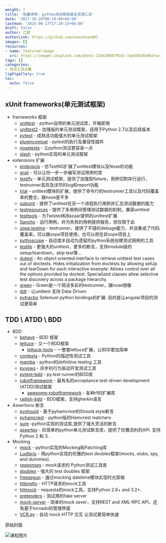 ```yaml
---
weight: 7
title: '收藏清单: python测试框架最全资源汇总'
date: '2017-10-20T08:19:06+08:00'
lastmod: '2025-06-17T17:29:15+08:00'
draft: false
author: 乙醇
authorLink: https://github.com/easonhan007
images: []
resources:
- name: featured-image
  src: https://images.unsplash.com/photo-1534398079543-7ae6d016b86a?w=300
tags: []
categories:
- 测试工具合集
lightgallery: true
toc:
  auto: false
---
```




## xUnit frameworks(单元测试框架)

- frameworks 框架
    * [unittest](https://docs.python.org/library/unittest.html) - python自带的单元测试库，开箱即用
    * [unittest2](https://pypi.python.org/pypi/unittest2) - 加强版的单元测试框架，适用于Python 2.7以及后续版本
    * [pytest](http://pytest.org/) - 成熟且功能强大的单元测试框架
    * [plugincompat](http://plugincompat.herokuapp.com/) - pytest的执行及兼容性插件
    * [nosetests](https://nose.readthedocs.org/en/latest/) - 让python测试更容易一点
    * [slash](https://github.com/slash-testing/slash) - python实现的单元测试框架
- extensions 扩展
    * [proboscis](https://pythonhosted.org/proboscis/) - 仿TestNG扩展了unittest模块以及Nose的功能
    * [grail](https://github.com/wgnet/grail) - 可以让你一步一步编写测试用例的库
    * [testify](https://github.com/Yelp/Testify/) - 单元测试框架，提供了加强型fixture，用例切割并行运行，testrunner高亮及详尽的log和report功能 
    * [trial](http://twistedmatrix.com/trac/wiki/TwistedTrial) - unittest模块的扩展，提供了命令行的testrunner工具以及代码覆盖率的整合，跟nose差不多
    * [subunit](https://launchpad.net/subunit) - 提供了unittest在另一个进程执行用例并汇总测试数据的能力
    * [testresources](https://launchpad.net/testresources) - 提供了多用例间管理测试数据的机制，兼容unittest
    * [testtools](https://launchpad.net/testtools) - 为Twisted和Bazaar提供的unittest扩展
    * [Sancho](https://www.mems-exchange.org/software/DurusWorks/) - 运行用例，并为失败的用例提供报告，但仅限于此
    * [zope.testing](https://pypi.python.org/pypi/zope.testing) - testrunner，提供了不错的debuge能力，并且集成了代码覆盖率。可以跟zope项目使用，也可以用在非zope项目上
    * [pythoscope](http://pythoscope.org/) - 自动或半自动为遗留的python系统创建测试用例的工具
    * [testlib](http://www.logilab.org/project/logilab-common/) - 更强大的unittest，更多的断言，支持module级的setup/teardown，skip test等...
    * [dutest](https://pypi.python.org/pypi/dutest) - An object oriented interface to retrieve unittest test cases out of doctests. Hides initialization from doctests by allowing setUp and tearDown for each interactive example. Allows control over all the options provided by doctest. Specialized classes allow selective test discovery across a package hierarchy.
    * [green](https://github.com/CleanCut/green) - Green是一个简洁多彩的testrunner，跟nose很像
    * [ddt](https://github.com/txels/ddt) - 让unittest 支持 Data-Driven 
    * [pytractor](https://github.com/kpodl/pytractor)  Selenium python bindings的扩展. 目的是让angular项目的测试更简单

## TDD \ ATDD \ BDD

- BDD
    * [behave](https://pypi.python.org/pypi/behave) - BDD 框架
    * [lettuce](http://lettuce.it/) - 又一个BDD框架
        * [lettuce-tools](https://github.com/telefonicaid/lettuce-tools) - 一整套lettuce扩展，让BDD更加简单
    * [contexts](https://github.com/benjamin-hodgson/Contexts) - Python的描述性测试工具
    * [mamba](http://nestorsalceda.github.io/mamba/) - python的definitive testing 工具
    * [pyvows](http://heynemann.github.io/pyvows/) - 异步的行为驱动开发测试工具
    * [pytest-bdd](https://github.com/pytest-dev/pytest-bdd) - py.test runner的BDD库
    * [robotframework](http://robotframework.org/) - 最有名的acceptance test-driven development (ATDD)测试框架
        * [awesome-robotframework](https://github.com/fkromer/awesome-robotframework) - 各种rf的扩展库
    * [radish-bdd](https://github.com/radish-bdd/radish) - BDD框架，支持gherkin语言
- Assertions 断言
    * [pyshould](https://github.com/drslump/pyshould) - 基于pyhamcrest的Should style断言
    * [pyhamcrest](https://github.com/hamcrest/PyHamcrest) - python版的Hamcrest matchers
    * [sure](https://github.com/gabrielfalcao/sure) -python实现的测试库,提供了强大灵活的断言
    * [assertpy](https://github.com/ActivisionGameScience/assertpy) - 巨简单的python单元测试断言库，提供了优雅流利的API. 支持Python 2 和 3.
- Mocking
    * [mock](https://pypi.python.org/pypi/mock) - python实现的Mocking和Patching库
    * [Ludibrio](http://github.com/nsigustavo/ludibrio/) - 用python实现的优雅的test doubles框架(mocks, stubs, spy, and dummies).
    * [responses](https://github.com/dropbox/responses) - mock请求的 Python测试工具库
    * [doublex](https://pypi.python.org/pypi/doublex) - 强大的 test doubles 框架
    * [freezegun](https://github.com/spulec/freezegun) - 通过mocking datetime模块实现时光穿梭
    * [httpretty](http://falcao.it/HTTPretty/) - HTTP请求的mock工具
    * [httmock](https://github.com/patrys/httmock) - requests的mock工具，支持Python 2.6+ and 3.2+.
    * [pretenders](https://github.com/pretenders/pretenders) - 测试用的fake server
    * [mock-server](https://github.com/tomashanacek/mock-server) - 简单的mock sever，支持REST and XML-RPC API，还有基于tornado的管理界面
    * [VCR.py](https://github.com/kevin1024/vcrpy) - 自动 mock HTTP 交互 让测试更简单快速





原始封面

![课程图片](https://images.unsplash.com/photo-1534398079543-7ae6d016b86a?w=300)

